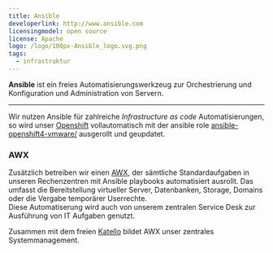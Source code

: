 ```yaml
---
title: Ansible
developerlink: http://www.ansible.com
licensingmodel: open source
license: Apache
logo: /logo/100px-Ansible_logo.svg.png
tags:
  - infrastruktur
---
```


**Ansible** ist ein freies Automatisierungswerkzeug zur Orchestrierung und Konfiguration und Administration von Servern.

---

Wir nutzen Ansible für zahlreiche _Infrastructure as code_ Automatisierungen, so wird unser [Openshift](openshift.html) vollautomatisch mit der ansible role [ansible-openshift4-vmware/](https://github.com/it-at-m/ansible-openshift4-vmware/) ausgerollt und geupdatet.

### AWX

Zusätzlich betreiben wir einen [AWX](https://github.com/ansible/awx), der sämtliche Standardaufgaben in unseren Rechenzentren mit Ansible playbooks automatisiert ausrollt. Das umfasst die Bereitstellung virtueller Server, Datenbanken, Storage, Domains oder die Vergabe temporärer Userrechte.  
Diese Automatiserung wird auch von unserem zentralen Service Desk zur Ausführung von IT Aufgaben genutzt.

Zusammen mit dem freien [Katello](/software/katello) bildet AWX unser zentrales Systemmanagement.
